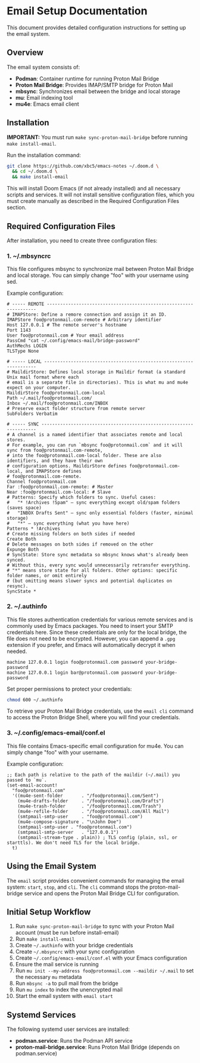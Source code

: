 # Email Setup Documentation

This document provides detailed configuration instructions for setting up the email system.

## Overview

The email system consists of:
- **Podman**: Container runtime for running Proton Mail Bridge
- **Proton Mail Bridge**: Provides IMAP/SMTP bridge for Proton Mail
- **mbsync**: Synchronizes email between the bridge and local storage
- **mu**: Email indexing tool
- **mu4e**: Emacs email client

## Installation

**IMPORTANT:** You must run `make sync-proton-mail-bridge` before running `make install-email`.

Run the installation command:

```bash
git clone https://github.com/xbc5/emacs-notes ~/.doom.d \
  && cd ~/.doom.d \
  && make install-email
```

This will install Doom Emacs (if not already installed) and all necessary scripts and services. It will not install sensitive configuration files, which you must create manually as described in the Required Configuration Files section.

## Required Configuration Files

After installation, you need to create three configuration files:

### 1. ~/.mbsyncrc

This file configures mbsync to synchronize mail between Proton Mail Bridge and local storage. You can simply change "foo" with your username using sed.

Example configuration:

```
# ----- REMOTE ------------------------------------------------------------------
# IMAPStore: Define a remore connection and assign it an ID.
IMAPStore foo@protonmail.com-remote # Arbitrary identifier
Host 127.0.0.1 # The remote server's hostname
Port 1143
User foo@protonmail.com # Your email address
PassCmd "cat ~/.config/emacs-mail/bridge-password"
AuthMechs LOGIN
TLSType None

# ----- LOCAL -------------------------------------------------------------------
# MaildirStore: Defines local storage in Maildir format (a standard Unix mail format where each
# email is a separate file in directories). This is what mu and mu4e expect on your computer.
MaildirStore foo@protonmail.com-local
Path ~/.mail/foo@protonmail.com/
Inbox ~/.mail/foo@protonmail.com/INBOX
# Preserve exact folder structure from remote server
SubFolders Verbatim

# ----- SYNC --------------------------------------------------------------------
# A channel is a named identifier that associates remote and local stores.
# For example, you can run `mbsync foo@protonmail.com` and it will sync from foo@protonmail.com-remote,
# into the foo@protonmail.com-local folder. These are also identifiers, and they have their own
# configuration options. MaildirStore defines foo@protonmail.com-local, and IMAPStore defines
# foo@protonmail.com-remote.
Channel foo@protonmail.com
Far :foo@protonmail.com-remote: # Master
Near :foo@protonmail.com-local: # Slave
# Patterns: Specify which folders to sync. Useful cases:
#   "* !Archives !Spam" — sync everything except old/spam folders (saves space)
#   "INBOX Drafts Sent" — sync only essential folders (faster, minimal storage)
#   "*" — sync everything (what you have here)
Patterns * !Archives
# Create missing folders on both sides if needed
Create Both
# Delete messages on both sides if removed on the other
Expunge Both
# SyncState: Store sync metadata so mbsync knows what's already been synced.
# Without this, every sync would unnecessarily retransfer everything.
# "*" means store state for all folders. Other options: specific folder names, or omit entirely
# (but omitting means slower syncs and potential duplicates on resync).
SyncState *
```

### 2. ~/.authinfo

This file stores authentication credentials for various remote services and is commonly used by Emacs packages. You need to insert your SMTP credentials here. Since these credentials are only for the local bridge, the file does not need to be encrypted. However, you can append a `.gpg` extension if you prefer, and Emacs will automatically decrypt it when needed.

```
machine 127.0.0.1 login foo@protonmail.com password your-bridge-password
machine 127.0.0.1 login bar@protonmail.com password your-bridge-password
```

Set proper permissions to protect your credentials:

```bash
chmod 600 ~/.authinfo
```

To retrieve your Proton Mail Bridge credentials, use the `email cli` command to access the Proton Bridge Shell, where you will find your credentials.

### 3. ~/.config/emacs-email/conf.el

This file contains Emacs-specific email configuration for mu4e. You can simply change "foo" with your username.

Example configuration:

```elisp
;; Each path is relative to the path of the maildir (~/.mail) you passed to `mu`.
(set-email-account!
  "foo@protonmail.com"
  '((mu4e-sent-folder       . "/foo@protonmail.com/Sent")
    (mu4e-drafts-folder     . "/foo@protonmail.com/Drafts")
    (mu4e-trash-folder      . "/foo@protonmail.com/Trash")
    (mu4e-refile-folder     . "/foo@protonmail.com/All Mail")
    (smtpmail-smtp-user     . "foo@protonmail.com")
    (mu4e-compose-signature . "\nJohn Doe")
    (smtpmail-smtp-user . "foo@protonmail.com")
    (smtpmail-smtp-server   . "127.0.0.1")
    (smtpmail-stream-type . plain)) ; TLS config (plain, ssl, or starttls). We don't need TLS for the local bridge.
  t)
```

## Using the Email System

The `email` script provides convenient commands for managing the email system: `start`, `stop`, and `cli`. The `cli` command stops the proton-mail-bridge service and opens the Proton Mail Bridge CLI for configuration.

## Initial Setup Workflow

1. Run `make sync-proton-mail-bridge` to sync with your Proton Mail account (must be run before install-email)
2. Run `make install-email`
3. Create `~/.authinfo` with your bridge credentials
4. Create `~/.mbsyncrc` with your sync configuration
5. Create `~/.config/emacs-email/conf.el` with your Emacs configuration
6. Ensure the mail service is running
7. Run `mu init --my-address foo@protonmail.com --maildir ~/.mail` to set the necessary `mu` metadata
8. Run `mbsync -a` to pull mail from the bridge
9. Run `mu index` to index the unencrypted mail
10. Start the email system with `email start`

## Systemd Services

The following systemd user services are installed:

- **podman.service**: Runs the Podman API service
- **proton-mail-bridge.service**: Runs Proton Mail Bridge (depends on podman.service)

